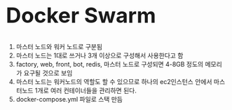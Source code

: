 <h1 style="font-size: 48px;">Docker Swarm</h1>

1. 마스터 노드와 워커 노드로 구분됨
2. 마스터 노드는 1대로 쓰거나 3개 이상으로 구성해서 사용한다고 함
3. factory, web, front, bot, redis, 마스터 노드로 구성되면 4-8GB 정도의 메모리가 요구될 것으로 보임
4. 마스터 노드는 워커노드의 역할도 할 수 있으므로 하나의 ec2인스턴스 안에서 마스터노드 1개로 여러 컨테이너들을 관리하면 된다.
5. docker-compose.yml 파일로 스택 만듬

